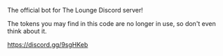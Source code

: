 The official bot for The Lounge Discord server!


The tokens you may find in this code are no longer in use, so don't even think about it.

https://discord.gg/9sgHKeb
